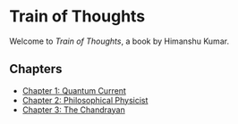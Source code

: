 # Train of Thoughts

Welcome to *Train of Thoughts*, a book by Himanshu Kumar.

## Chapters
- [Chapter 1: Quantum Current](chapter1.md)
- [Chapter 2: Philosophical Physicist](chapter2.md)
- [Chapter 3: The Chandrayan](chapter3.md)
